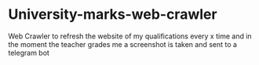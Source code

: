 # University-marks-web-crawler
Web Crawler to refresh the website of my qualifications every x time and in the moment the teacher grades me a screenshot is taken and sent to a telegram bot
